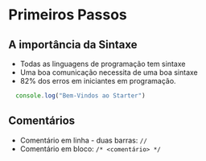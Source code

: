 # Primeiros Passos

## A importância da Sintaxe

* Todas as linguagens de programação tem sintaxe
* Uma boa comunicação necessita de uma boa sintaxe
* 82% dos erros em iniciantes em programação.

```js
  console.log("Bem-Vindos ao Starter")
```

## Comentários

* Comentário em linha - duas barras: `//`
* Comentário em bloco: ` /* <comentário> */ `
  